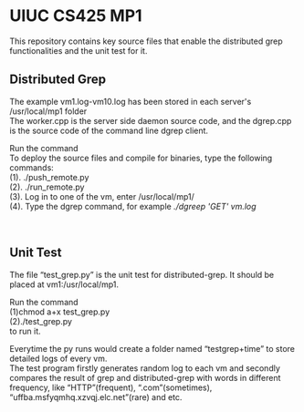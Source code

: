 # UIUC CS425 MP1 
This repository contains key source files that enable the distributed grep functionalities and the unit test for it.

Distributed Grep 
--------
The example vm1.log-vm10.log has been stored in each server's /usr/local/mp1 folder  
The worker.cpp is the server side daemon source code, and the dgrep.cpp is the source code of the command line dgrep client.


Run the command  
To deploy the source files and compile for binaries, type the following commands:  
(1). ./push_remote.py  
(2). ./run_remote.py  
(3). Log in to one of the vm, enter /usr/local/mp1/  
(4). Type the dgrep command, for example _./dgreep 'GET' vm.log_  

  
     
     
Unit Test   
-------
The file “test_grep.py” is the unit test for distributed-grep. It should be placed at vm1:/usr/local/mp1.   

Run the command  
(1)chmod a+x test_grep.py  
(2)./test_grep.py  
to run it.  

Everytime the py runs would create a folder named “testgrep+time” to store detailed logs of every vm.   
The test program firstly generates random log to each vm and secondly compares the result of grep and distributed-grep with words in different frequency, like “HTTP”(frequent), “.com”(sometimes), “uffba.msfyqmhq.xzvqj.elc.net”(rare) and etc. 
